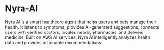 # Nyra-AI
Nyra AI is a smart healthcare agent that helps users and pets manage their health. It listens to symptoms, provides AI-generated suggestions, connects users with verified doctors, locates nearby pharmacies, and delivers medicine. Built on AWS AI services, Nyra AI intelligently analyzes health data and provides actionable recommendations.
